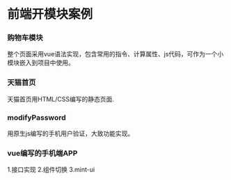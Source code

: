 # 前端开模块案例

### 购物车模块

整个页面采用vue语法实现，包含常用的指令、计算属性、js代码，可作为一个小模块嵌入到项目中使用。

### 天猫首页

天猫首页用HTML/CSS编写的静态页面.

### modifyPassword

用原生js编写的手机用户验证，大致功能实现。

### vue编写的手机端APP

1.接口实现
2.组件切换
3.mint-ui
